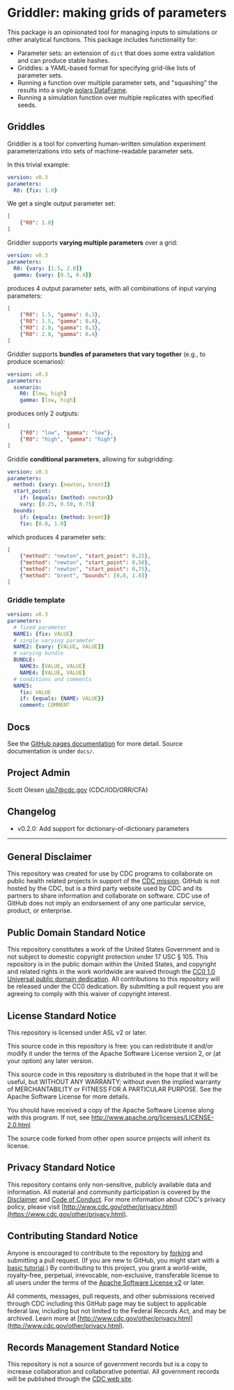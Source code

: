 # Griddler: making grids of parameters

This package is an opinionated tool for managing inputs to simulations or other analytical functions. This package includes functionality for:

- Parameter sets: an extension of `dict` that does some extra validation and can produce stable hashes.
- Griddles: a YAML-based format for specifying grid-like lists of parameter sets.
- Running a function over multiple parameter sets, and "squashing" the results into a single [polars DataFrame](https://docs.pola.rs/py-polars/html/reference/dataframe/index.html).
- Running a simulation function over multiple replicates with specified seeds.

## Griddles

Griddler is a tool for converting human-written simulation experiment parameterizations into sets of machine-readable parameter sets.

In this trivial example:

```yaml
version: v0.3
parameters:
  R0: {fix: 1.0}
```

We get a single output parameter set:

```json
[
    {"R0": 1.0}
]
```

Griddler supports **varying multiple parameters** over a grid:

```yaml
version: v0.3
parameters:
  R0: {vary: [1.5, 2.0]}
  gamma: {vary: [0.3, 0.4]}
```

produces 4 output parameter sets, with all combinations of input varying parameters:

```json
[
    {"R0": 1.5, "gamma": 0.3},
    {"R0": 1.5, "gamma": 0.4},
    {"R0": 2.0, "gamma": 0.3},
    {"R0": 2.0, "gamma": 0.4}
]
```

Griddler supports **bundles of parameters that vary together** (e.g., to produce scenarios):

```yaml
version: v0.3
parameters:
  scenario:
    R0: [low, high]
    gamma: [low, high]
```

produces only 2 outputs:

```json
[
    {"R0": "low", "gamma": "low"},
    {"R0": "high", "gamma": "high"}
]
```

Griddle **conditional parameters**, allowing for subgridding:

```yaml
version: v0.3
parameters:
  method: {vary: [newton, brent]}
  start_point:
    if: {equals: {method: newton}}
    vary: [0.25, 0.50, 0.75]
  bounds:
    if: {equals: {method: brent}}
    fix: [0.0, 1.0]
```

which produces 4 parameter sets:

```json
[
    {"method": "newton", "start_point": 0.25},
    {"method": "newton", "start_point": 0.50},
    {"method": "newton", "start_point": 0.75},
    {"method": "brent", "bounds": [0.0, 1.0]}
]
```

### Griddle template

```yaml
version: v0.3
parameters:
  # fixed parameter
  NAME1: {fix: VALUE}
  # single varying parameter
  NAME2: {vary: [VALUE, VALUE]}
  # varying bundle
  BUNDLE:
    NAME3: [VALUE, VALUE]
    NAME4: [VALUE, VALUE]
  # conditions and comments
  NAME5:
    fix: VALUE
    if: {equals: {NAME: VALUE}}
    comment: COMMENT
```

## Docs

See the [GitHub pages documentation](https://cdcgov.github.io/pygriddler/) for more detail. Source documentation is under `docs/`.

## Project Admin

Scott Olesen <ulp7@cdc.gov> (CDC/IOD/ORR/CFA)

## Changelog

- v0.2.0: Add support for dictionary-of-dictionary parameters

---

## General Disclaimer

This repository was created for use by CDC programs to collaborate on public health related projects in support of the [CDC mission](https://www.cdc.gov/about/organization/mission.htm). GitHub is not hosted by the CDC, but is a third party website used by CDC and its partners to share information and collaborate on software. CDC use of GitHub does not imply an endorsement of any one particular service, product, or enterprise.

## Public Domain Standard Notice

This repository constitutes a work of the United States Government and is not subject to domestic copyright protection under 17 USC § 105. This repository is in the public domain within the United States, and copyright and related rights in the work worldwide are waived through the [CC0 1.0 Universal public domain dedication](https://creativecommons.org/publicdomain/zero/1.0/). All contributions to this repository will be released under the CC0 dedication. By submitting a pull request you are agreeing to comply with this waiver of copyright interest.

## License Standard Notice

This repository is licensed under ASL v2 or later.

This source code in this repository is free: you can redistribute it and/or modify it under the terms of the Apache Software License version 2, or (at your option) any later version.

This source code in this repository is distributed in the hope that it will be useful, but WITHOUT ANY WARRANTY; without even the implied warranty of MERCHANTABILITY or FITNESS FOR A PARTICULAR PURPOSE. See the Apache Software License for more details.

You should have received a copy of the Apache Software License along with this program. If not, see http://www.apache.org/licenses/LICENSE-2.0.html

The source code forked from other open source projects will inherit its license.

## Privacy Standard Notice

This repository contains only non-sensitive, publicly available data and information. All material and community participation is covered by the [Disclaimer](https://github.com/CDCgov/template/blob/master/DISCLAIMER.md) and [Code of Conduct](https://github.com/CDCgov/template/blob/master/code-of-conduct.md). For more information about CDC's privacy policy, please visit [http://www.cdc.gov/other/privacy.html](https://www.cdc.gov/other/privacy.html).

## Contributing Standard Notice

Anyone is encouraged to contribute to the repository by [forking](https://help.github.com/articles/fork-a-repo) and submitting a pull request. (If you are new to GitHub, you might start with a [basic tutorial](https://help.github.com/articles/set-up-git).) By contributing to this project, you grant a world-wide, royalty-free, perpetual, irrevocable, non-exclusive, transferable license to all users under the terms of the [Apache Software License v2](http://www.apache.org/licenses/LICENSE-2.0.html) or later.

All comments, messages, pull requests, and other submissions received through CDC including this GitHub page may be subject to applicable federal law, including but not limited to the Federal Records Act, and may be archived. Learn more at [http://www.cdc.gov/other/privacy.html](http://www.cdc.gov/other/privacy.html).

## Records Management Standard Notice

This repository is not a source of government records but is a copy to increase collaboration and collaborative potential. All government records will be published through the [CDC web site](http://www.cdc.gov).
